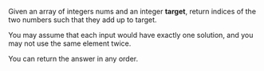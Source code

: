 Given an array of integers nums and an integer <b>target</b>, return indices of the two numbers such that they add up to target.

You may assume that each input would have exactly one solution, and you may not use the same element twice.

You can return the answer in any order.
